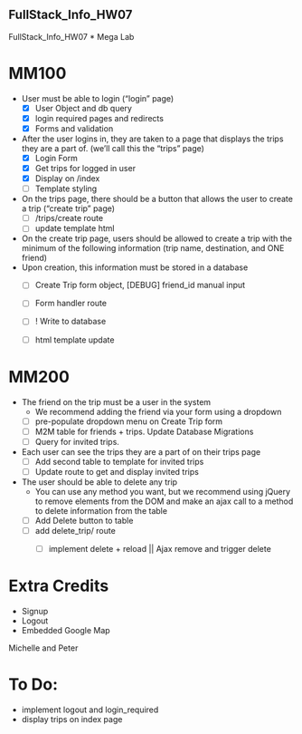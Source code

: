 ## FullStack_Info_HW07
FullStack_Info_HW07 * Mega Lab

# MM100
* User must be able to login (“login” page)
  * [X] User Object and db query
  * [X] login required pages and redirects
  * [X] Forms and validation

* After the user logins in, they are taken to a page that displays the trips they
are a part of. (we’ll call this the “trips” page)
  * [X] Login Form
  * [X] Get trips for logged in user
  * [X] Display on /index
  * [ ] Template styling
* On the trips page, there should be a button that allows the user to create a trip (“create trip” page)
  * [ ] /trips/create route
  * [ ] update template html
* On the create trip page, users should be allowed to create a trip with the minimum of the following information (trip name, destination, and ONE friend)
* Upon creation, this information must be stored in a database
  * [ ] Create Trip form object, [DEBUG] friend_id manual input 
  * [ ] Form handler route
  * [ ] ! Write to database
  * [ ] html template update


# MM200
* The friend on the trip must be a user in the system
  * We recommend adding the friend via your form using a dropdown
  * [ ] pre-populate dropdown menu on Create Trip form
  * [ ] M2M table for friends + trips. Update Database Migrations
  * [ ] Query for invited trips.
* Each user can see the trips they are a part of on their trips page
  * [ ] Add second table to template for invited trips
  * [ ] Update route to get and display invited trips
* The user should be able to delete any trip
  * You can use any method you want, but we recommend using jQuery to remove elements from the DOM and make an ajax call to a method to delete information from the table
  * [ ] Add Delete button to table
  * [ ] add delete_trip/<value> route
    * [ ] implement delete + reload || Ajax remove and trigger delete






# Extra Credits
* Signup
* Logout
* Embedded Google Map

Michelle and Peter

# To Do:
* implement logout and login_required
* display trips on index page
